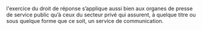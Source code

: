l'exercice du droit de réponse s’applique aussi bien aux organes de presse de service public qu’à ceux du secteur privé qui assurent, à quelque titre ou sous quelque forme que ce soit, un service de communication.